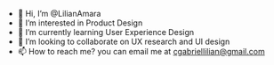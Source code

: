 - 👋 Hi, I’m @LilianAmara
- 👀 I’m interested in Product Design
- 🌱 I’m currently learning User Experience Design
- 💞️ I’m looking to collaborate on UX research and UI design
- 📫 How to reach me? you can email me at cgabriellilian@gmail.com

<!---
LilianAmara/LilianAmara is a ✨ special ✨ repository because its `README.md` (this file) appears on your GitHub profile.
You can click the Preview link to take a look at your changes.
--->
